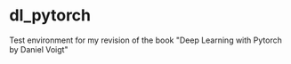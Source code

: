 # dl_pytorch
Test environment for my revision of the book "Deep Learning with Pytorch by Daniel Voigt"
